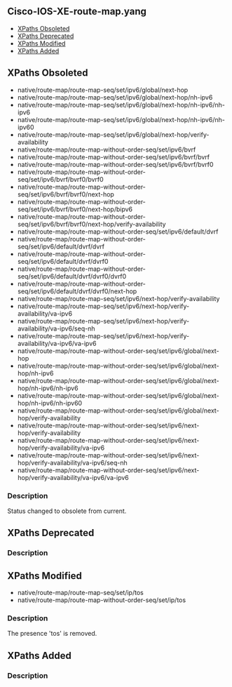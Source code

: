 ## Cisco-IOS-XE-route-map.yang


- [XPaths Obsoleted](#xpaths-obsoleted)
- [XPaths Deprecated](#xpaths-deprecated)
- [XPaths Modified](#xpaths-modified)
- [XPaths Added](#xpaths-added)

## XPaths Obsoleted

- native/route-map/route-map-seq/set/ipv6/global/next-hop
- native/route-map/route-map-seq/set/ipv6/global/next-hop/nh-ipv6
- native/route-map/route-map-seq/set/ipv6/global/next-hop/nh-ipv6/nh-ipv6
- native/route-map/route-map-seq/set/ipv6/global/next-hop/nh-ipv6/nh-ipv60
- native/route-map/route-map-seq/set/ipv6/global/next-hop/verify-availability
- native/route-map/route-map-without-order-seq/set/ipv6/bvrf
- native/route-map/route-map-without-order-seq/set/ipv6/bvrf/bvrf
- native/route-map/route-map-without-order-seq/set/ipv6/bvrf/bvrf0
- native/route-map/route-map-without-order-seq/set/ipv6/bvrf/bvrf0/bvrf0
- native/route-map/route-map-without-order-seq/set/ipv6/bvrf/bvrf0/next-hop
- native/route-map/route-map-without-order-seq/set/ipv6/bvrf/bvrf0/next-hop/bipv6
- native/route-map/route-map-without-order-seq/set/ipv6/bvrf/bvrf0/next-hop/verify-availability
- native/route-map/route-map-without-order-seq/set/ipv6/default/dvrf
- native/route-map/route-map-without-order-seq/set/ipv6/default/dvrf/dvrf
- native/route-map/route-map-without-order-seq/set/ipv6/default/dvrf/dvrf0
- native/route-map/route-map-without-order-seq/set/ipv6/default/dvrf/dvrf0/dvrf0
- native/route-map/route-map-without-order-seq/set/ipv6/default/dvrf/dvrf0/next-hop
- native/route-map/route-map-seq/set/ipv6/next-hop/verify-availability
- native/route-map/route-map-seq/set/ipv6/next-hop/verify-availability/va-ipv6
- native/route-map/route-map-seq/set/ipv6/next-hop/verify-availability/va-ipv6/seq-nh
- native/route-map/route-map-seq/set/ipv6/next-hop/verify-availability/va-ipv6/va-ipv6
- native/route-map/route-map-without-order-seq/set/ipv6/global/next-hop
- native/route-map/route-map-without-order-seq/set/ipv6/global/next-hop/nh-ipv6
- native/route-map/route-map-without-order-seq/set/ipv6/global/next-hop/nh-ipv6/nh-ipv6
- native/route-map/route-map-without-order-seq/set/ipv6/global/next-hop/nh-ipv6/nh-ipv60
- native/route-map/route-map-without-order-seq/set/ipv6/global/next-hop/verify-availability
- native/route-map/route-map-without-order-seq/set/ipv6/next-hop/verify-availability
- native/route-map/route-map-without-order-seq/set/ipv6/next-hop/verify-availability/va-ipv6
- native/route-map/route-map-without-order-seq/set/ipv6/next-hop/verify-availability/va-ipv6/seq-nh
- native/route-map/route-map-without-order-seq/set/ipv6/next-hop/verify-availability/va-ipv6/va-ipv6

### Description

Status changed to obsolete from current.

## XPaths Deprecated

### Description

## XPaths Modified

- native/route-map/route-map-seq/set/ip/tos
- native/route-map/route-map-without-order-seq/set/ip/tos

### Description

The presence 'tos' is removed.

## XPaths Added

### Description
